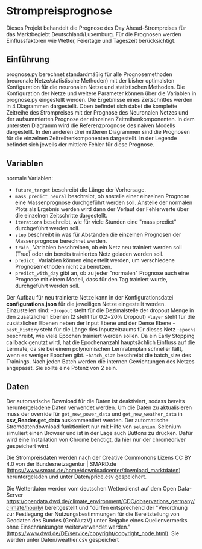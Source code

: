 # Strompreisprognose
Dieses Projekt behandelt die Prognose des Day Ahead-Strompreises für das Marktbegiebt Deutschland/Luxemburg. Für die Prognosen werden Einflussfaktoren wie Wetter, Feiertage und Tageszeit berücksichtigt.

## Einführung
prognose.py berechnet standardmäßig für alle Prognosemethoden (neuronale Netze/statistische Methoden) mit der bisher optimalsten Konfiguration für die neuronalen Netze und statistischen Methoden. 
Die Konfiguration der Netze und weitere Parameter können über die Variablen in prognose.py eingestellt werden. 
Die Ergebnisse eines Zeitschrittes werden in 4 Diagrammen dargestellt. Oben befindet sich dabei die komplette Zeitreihe des Strompreises mit der Prognose des Neuronalen Netzes und der aufsummierten Prognose der einzelnen Zeitreihenkomponenten. In dem untersten Diagramm wird die Referenzprognose des naiven Modells dargestellt. In den anderen drei mittleren Diagrammen sind die Prognosen für die einzelnen Zeitreihenkomponenten dargestellt. In der Legende befindet sich jeweils der mittlere Fehler für diese Prognose. 
## Variablen
normale Variablen:
- `future_target` beschreibt die Länge der Vorhersage.
- `mass_predict_neural` beschreibt, ob anstelle einer einzelnen Prognose eine Massenprognose durchgeführt werden soll. Anstelle der normalen Plots als Ergebnis werden wird dann der Verlauf der Fehlerwerte über die einzelnen Zeitschritte dargestellt.
- `iterations` beschreibt, wie für viele Stunden eine "mass predict" durchgeführt werden soll. 
- `step` beschreibt in was für Abständen die einzelnen Prognosen der Massenprognose berechnet werden.
- `train_` Variablen beschreiben, ob ein Netz neu trainiert werden soll (True) oder ein bereits trainiertes Netz geladen werden soll.
- `predict_` Variablen können eingestellt werden, um verschiedene Prognosemethoden nicht zu benutzen. 
- `predict_with_day` gibt an, ob zu jeder "normalen" Prognose auch eine Prognose mit einem Modell, dass für den Tag trainiert wurde, durchgeführt werden soll. 

Der Aufbau für neu trainierte Netze kann in der Konfigurationsdatei **configurations.json** für die jeweiligen Netze eingestellt werden.
Einzustellen sind:
-`dropout` steht für die Dezimalstelle der dropout Menge in den zusätzlichen Ebenen (2 steht für 0.2=20% Dropout)
-`layer` steht für die zusätzlichen Ebenen neben der Input Ebene und der Dense Ebene
-`past_history` steht für die Länge des Inputzeitraums für dieses Netz
-`epochs` beschreibt, wie viele Epochen trainiert werden sollen. Da ein Early Stopping callback genutzt wird, hat die Epochenanzahl hauptsächlich Einfluss auf die Lernrate, da sie bei einem polynomischen Lernratenplan schneller fällt, wenn es weniger Epochen gibt.
-`batch_size` beschreibt die batch_size des Trainings. Nach jeden Batch werden die internen Gewichtungen des Netzes angepasst. Sie sollte eine Potenz von 2 sein.
## Daten
Der automatische Download für die Daten ist deaktiviert, sodass bereits heruntergeladene Daten verwendet werden. Um die Daten zu aktualisieren muss der override für `get_new_power_data` und `get_new_weather_data` in **csv_Reader.get_data** auskommentiert werden.
Der automatische Stromdatendownload funktioniert nur mit Hilfe von `selenium`. Selenium simuliert einen Browser und ist in der Lage auch Buttons zu drücken. Dafür wird eine Installation von Chrome benötigt, da hier nur der chromedriver gespeichert wird.

Die Strompreisdaten werden nach der Creative Commonons Lizens CC BY 4.0 von der Bundesnetzagentur | SMARD.de (https://www.smard.de/home/downloadcenter/download_marktdaten) heruntergeladen und unter Daten/price.csv gespeichert.

Die Wetterdaten werden vom deutschen Wetterdienst auf dem Open Data-Server https://opendata.dwd.de/climate_environment/CDC/observations_germany/climate/hourly/ bereitgestellt und "dürfen entsprechend der "Verordnung zur Festlegung der Nutzungsbestimmungen für die Bereitstellung von Geodaten des Bundes (GeoNutzV) unter Beigabe eines Quellenvermerks ohne Einschränkungen weiterverwendet werden." (https://www.dwd.de/DE/service/copyright/copyright_node.html). Sie werden unter Daten/weather.csv gespeichert
